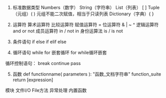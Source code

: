 1. 标准数据类型
    Numbers（数字）
    String（字符串）
    List（列表） [ ]
    Tuple（元组）( )
        元组不能二次赋值，相当于只读列表
    Dictionary（字典）{ }

2. 运算符
    算术运算符
    比较运算符
    赋值运算符 = 
    位运算符 & | ~ ^
    逻辑运算符 and or not 
    成员运算符 in / not in
    身份运算法 is / is not  

3. 条件语句
    if else
    if elif else

4. 循环语句
    while
    for
    嵌套循环  for while循环嵌套

循环控制语句：
    break
    continue
    pass

5. 函数
    def functionname( parameters ):
        "函数_文档字符串"
        function_suite
        return [expression]

模块
文件I/O
File方法
异常处理
内置函数